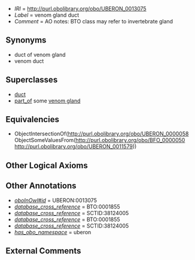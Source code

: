  * *IRI* = http://purl.obolibrary.org/obo/UBERON_0013075
 * *Label* = venom gland duct
 * *Comment* = AO notes: BTO class may refer to invertebrate gland

## Synonyms

 * duct of venom gland
 * venom duct

## Superclasses

 * [duct](../../UBERON/58/UBERON_0000058.md)
 * [part_of](../../BFO/50/BFO_0000050.md) some [venom gland](../../UBERON/79/UBERON_0011579.md)

## Equivalencies

 * ObjectIntersectionOf(<http://purl.obolibrary.org/obo/UBERON_0000058> ObjectSomeValuesFrom(<http://purl.obolibrary.org/obo/BFO_0000050> <http://purl.obolibrary.org/obo/UBERON_0011579>))

## Other Logical Axioms


## Other Annotations

 * *[oboInOwl#id](../../id/oboInOwl#id.md)* = UBERON:0013075
 * *[database_cross_reference](../../ef/oboInOwl#hasDbXref.md)* = BTO:0001855
 * *[database_cross_reference](../../ef/oboInOwl#hasDbXref.md)* = SCTID:38124005
 * *[database_cross_reference](../../ef/oboInOwl#hasDbXref.md)* = BTO:0001855
 * *[database_cross_reference](../../ef/oboInOwl#hasDbXref.md)* = SCTID:38124005
 * *[has_obo_namespace](../../ce/oboInOwl#hasOBONamespace.md)* = uberon

## External Comments

